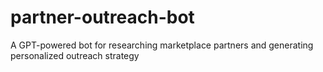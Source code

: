 # partner-outreach-bot
A GPT-powered bot for researching marketplace partners and generating personalized outreach strategy
